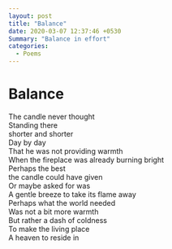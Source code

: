 ```yaml
---
layout: post
title: "Balance"
date: 2020-03-07 12:37:46 +0530
Summary: "Balance in effort"
categories:
  - Poems
---
```

# Balance

The candle never thought  
Standing there   
shorter and shorter   
Day by day  
That he was not providing warmth  
When the fireplace was already burning bright  
Perhaps the best   
the candle could have given   
Or maybe asked for was  
A gentle breeze to take its flame away  
Perhaps what the world needed  
Was not a bit more warmth  
But rather a dash of coldness   
To make the living place  
A heaven to reside in